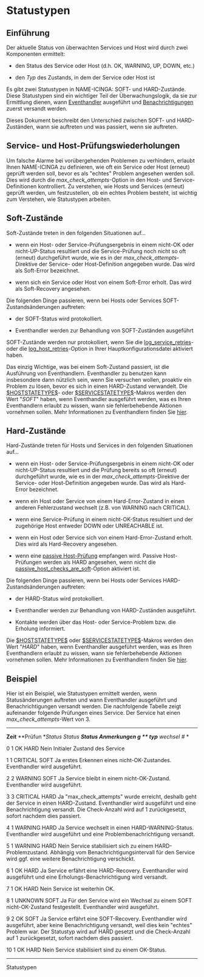 Statustypen
===========

Einführung
----------

Der aktuelle Status von überwachten Services und Host wird durch zwei
Komponenten ermittelt:

-   den Status des Service oder Host (d.h. OK, WARNING, UP, DOWN, etc.)

-   den *Typ* des Zustands, in dem der Service oder Host ist

Es gibt zwei Statustypen in NAME-ICINGA: SOFT- und HARD-Zustände. Diese
Statustypen sind ein wichtiger Teil der Überwachungslogik, da sie zur
Ermittlung dienen, wann [Eventhandler](#eventhandlers) ausgeführt und
[Benachrichtigungen](#notifications) zuerst versandt werden.

Dieses Dokument beschreibt den Unterschied zwischen SOFT- und
HARD-Zuständen, wann sie auftreten und was passiert, wenn sie auftreten.

Service- und Host-Prüfungswiederholungen
----------------------------------------

Um falsche Alarme bei vorübergehenden Problemen zu verhindern, erlaubt
Ihnen NAME-ICINGA zu definieren, wie oft ein Service oder Host (erneut)
geprüft werden soll, bevor es als "echtes" Problem angesehen werden
soll. Dies wird durch die *max\_check\_attempts*-Option in den Host- und
Service-Definitionen kontrolliert. Zu verstehen, wie Hosts und Services
(erneut) geprüft werden, um festzustellen, ob ein echtes Problem
besteht, ist wichtig zum Verstehen, wie Statustypen arbeiten.

Soft-Zustände
-------------

Soft-Zustände treten in den folgenden Situationen auf...

-   wenn ein Host- oder Service-Prüfungsergebnis in einem nicht-OK oder
    nicht-UP-Status resultiert und die Service-Prüfung noch nicht so oft
    (erneut) durchgeführt wurde, wie es in der
    *max\_check\_attempts*-Direktive der Service- oder Host-Definition
    angegeben wurde. Das wird als Soft-Error bezeichnet.

-   wenn sich ein Service oder Host von einem Soft-Error erholt. Das
    wird als Soft-Recovery angesehen.

Die folgenden Dinge passieren, wenn bei Hosts oder Services
SOFT-Zustandsänderungen auftreten:

-   der SOFT-Status wird protokolliert.

-   Eventhandler werden zur Behandlung von SOFT-Zuständen ausgeführt

SOFT-Zustände werden nur protokolliert, wenn Sie die
[log\_service\_retries](#configmain-log_service_retries)- oder die
[log\_host\_retries](#configmain-log_host_retries)-Option in Ihrer
Hauptkonfigurationsdatei aktiviert haben.

Das einzig Wichtige, was bei einem Soft-Zustand passiert, ist die
Ausführung von Eventhandlern. Eventhandler zu benutzen kann insbesondere
dann nützlich sein, wenn Sie versuchen wollen, proaktiv ein Problem zu
lösen, bevor es sich in einen HARD-Zustand verwandelt. Die
[\$HOSTSTATETYPE\$](#macrolist-hoststatetype)- oder
[\$SERVICESTATETYPE\$](#macrolist-servicestatetype)-Makros werden den
Wert "*SOFT*" haben, wenn Eventhandler ausgeführt werden, was es Ihren
Eventhandlern erlaubt zu wissen, wann sie fehlerbehebende Aktionen
vornehmen sollen. Mehr Informationen zu Eventhandlern finden Sie
[hier](#eventhandlers).

Hard-Zustände
-------------

Hard-Zustände treten für Hosts und Services in den folgenden Situationen
auf...

-   wenn ein Host- oder Service-Prüfungsergebnis in einem nicht-OK oder
    nicht-UP-Status resultiert und die Prüfung bereits so oft (erneut)
    durchgeführt wurde, wie es in der *max\_check\_attempts*-Direktive
    der Service- oder Host-Definition angegeben wurde. Das wird als
    Hard-Error bezeichnet.

-   wenn ein Host oder Service von einem Hard-Error-Zustand in einen
    anderen Fehlerzustand wechselt (z.B. von WARNING nach CRITICAL).

-   wenn eine Service-Prüfung in einem nicht-OK-Status resultiert und
    der zugehörige Host entweder DOWN oder UNREACHABLE ist.

-   wenn ein Host oder Service sich von einem Hard-Error-Zustand erholt.
    Dies wird als Hard-Recovery angesehen.

-   wenn eine [passive Host-Prüfung](#passivechecks) empfangen wird.
    Passive Host-Prüfungen werden als HARD angesehen, wenn nicht die
    [passive\_host\_checks\_are\_soft](#configmain-passive_host_checks_are_soft)-Option
    aktiviert ist.

Die folgenden Dinge passieren, wenn bei Hosts oder Services
HARD-Zustandsänderungen auftreten:

-   der HARD-Status wird protokolliert.

-   Eventhandler werden zur Behandlung von HARD-Zuständen ausgeführt.

-   Kontakte werden über das Host- oder Service-Problem bzw. die
    Erholung informiert.

Die [\$HOSTSTATETYPE\$](#macrolist-hoststatetype) oder
[\$SERVICESTATETYPE\$](#macrolist-servicestatetype)-Makros werden den
Wert "*HARD*" haben, wenn Eventhandler ausgeführt werden, was es Ihren
Eventhandlern erlaubt zu wissen, wann sie fehlerbehebende Aktionen
vornehmen sollen. Mehr Informationen zu Eventhandlern finden Sie
[hier](#eventhandlers).

Beispiel
--------

Hier ist ein Beispiel, wie Statustypen ermittelt werden, wenn
Statusänderungen auftreten und wann Eventhandler ausgeführt und
Benachrichtigungen versandt werden. Die nachfolgende Tabelle zeigt
aufeinander folgende Prüfungen eines Service. Der Service hat einen
*max\_check\_attempts*-Wert von 3.

  -------- -------- -------- -------- -------- ----------------------------
  **Zeit** **Prüfun **Status **Status **Status **Anmerkungen**
           g        **       typ**    wechsel* 
           \#**                       *        

  0        1        OK       HARD     Nein     Initialer Zustand des
                                               Service

  1        1        CRITICAL SOFT     Ja       erstes Erkennen eines
                                               nicht-OK-Zustandes.
                                               Eventhandler wird
                                               ausgeführt.

  2        2        WARNING  SOFT     Ja       Service bleibt in einem
                                               nicht-OK-Zustand.
                                               Eventhandler wird
                                               ausgeführt.

  3        3        CRITICAL HARD     Ja       "max\_check\_attempts" wurde
                                               erreicht, deshalb geht der
                                               Service in einen
                                               HARD-Zustand. Eventhandler
                                               wird ausgeführt und eine
                                               Benachrichtigung versandt.
                                               Die Check-Anzahl wird auf 1
                                               zurückgesetzt, sofort
                                               nachdem dies passiert.

  4        1        WARNING  HARD     Ja       Service wechselt in einen
                                               HARD-WARNING-Status.
                                               Eventhandler wird ausgeführt
                                               und eine
                                               Problembenachrichtigung
                                               versandt.

  5        1        WARNING  HARD     Nein     Service stabilisiert sich zu
                                               einem HARD-Problemzustand.
                                               Abhängig vom
                                               Benachrichtigungsintervall
                                               für den Service wird ggf.
                                               eine weitere
                                               Benachrichtigung verschickt.

  6        1        OK       HARD     Ja       Service erfährt eine
                                               HARD-Recovery. Eventhandler
                                               wird ausgeführt und eine
                                               Erholungs-Benachrichtigung
                                               wird versandt.

  7        1        OK       HARD     Nein     Service ist weiterhin OK.

  8        1        UNKNOWN  SOFT     Ja       Für den Service wird ein
                                               Wechsel zu einem SOFT
                                               nicht-OK-Zustand
                                               festgestellt. Eventhandler
                                               wird ausgeführt.

  9        2        OK       SOFT     Ja       Service erfährt eine
                                               SOFT-Recovery. Eventhandler
                                               wird ausgeführt, aber keine
                                               Benachrichtigung versandt,
                                               weil dies kein "echtes"
                                               Problem war. Der Statustyp
                                               wird auf HARD gesetzt und
                                               die Check-Anzahl auf 1
                                               zurückgesetzt, sofort
                                               nachdem dies passiert.

  10       1        OK       HARD     Nein     Service stabilisiert sind zu
                                               einem OK-Status.
  -------- -------- -------- -------- -------- ----------------------------

Statustypen
